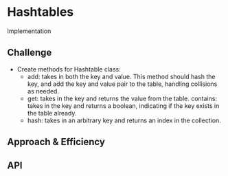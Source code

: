# Hashtables
Implementation

## Challenge
* Create methods for Hashtable class:
    * add: takes in both the key and value. This method should hash the key, and add the key and value pair to the table, handling collisions as needed.
    * get: takes in the key and returns the value from the table.
    contains: takes in the key and returns a boolean, indicating if the key exists in the table already.
    * hash: takes in an arbitrary key and returns an index in the collection.

## Approach & Efficiency
<!-- What approach did you take? Why? What is the Big O space/time for this approach? -->

## API
<!-- Description of each method publicly available in each of your hashtable -->